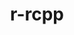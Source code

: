 ---
title: "r-rcpp"
layout: cache
categories: [package, develop]
meta: {"compilers": ["gcc@=11.4.0", "gcc@=7.5.0"], "num_specs": 13, "num_specs_by_stack": {"build_systems": 6, "hep": 7, "root": 13}, "oss": ["ubuntu18.04", "ubuntu22.04"], "platforms": ["linux"], "stacks": ["build_systems", "hep", "root"], "targets": ["x86_64_v3"], "versions": ["1.0.13-1"]}
spec_details: [{"compiler": "gcc@=7.5.0", "hash": "2clvrdav3tai2t65apparbzvgofju4ty", "os": "ubuntu18.04", "platform": "linux", "size": "-", "stacks": ["build_systems", "root"], "tarball": "https://binaries.spack.io/develop/build_cache/linux-ubuntu18.04-x86_64_v3/gcc-7.5.0/r-rcpp-1.0.13-1/linux-ubuntu18.04-x86_64_v3-gcc-7.5.0-r-rcpp-1.0.13-1-2clvrdav3tai2t65apparbzvgofju4ty.spack", "target": "x86_64_v3", "variants": ["build_system=generic"], "versions": ["1.0.13-1"]}, {"compiler": "gcc@=7.5.0", "hash": "bvbdmiipruqa6unff7hjt7djafrl2xu6", "os": "ubuntu18.04", "platform": "linux", "size": "-", "stacks": ["build_systems", "root"], "tarball": "https://binaries.spack.io/develop/build_cache/linux-ubuntu18.04-x86_64_v3/gcc-7.5.0/r-rcpp-1.0.13-1/linux-ubuntu18.04-x86_64_v3-gcc-7.5.0-r-rcpp-1.0.13-1-bvbdmiipruqa6unff7hjt7djafrl2xu6.spack", "target": "x86_64_v3", "variants": ["build_system=generic"], "versions": ["1.0.13-1"]}, {"compiler": "gcc@=7.5.0", "hash": "fh7rgpqfvxxyifspgwsmyy6pmyhdjmd5", "os": "ubuntu18.04", "platform": "linux", "size": "-", "stacks": ["build_systems", "root"], "tarball": "https://binaries.spack.io/develop/build_cache/linux-ubuntu18.04-x86_64_v3/gcc-7.5.0/r-rcpp-1.0.13-1/linux-ubuntu18.04-x86_64_v3-gcc-7.5.0-r-rcpp-1.0.13-1-fh7rgpqfvxxyifspgwsmyy6pmyhdjmd5.spack", "target": "x86_64_v3", "variants": ["build_system=generic"], "versions": ["1.0.13-1"]}, {"compiler": "gcc@=7.5.0", "hash": "jo2rdk3j6vvhawpoloeg67ylihsuwjh6", "os": "ubuntu18.04", "platform": "linux", "size": "-", "stacks": ["build_systems", "root"], "tarball": "https://binaries.spack.io/develop/build_cache/linux-ubuntu18.04-x86_64_v3/gcc-7.5.0/r-rcpp-1.0.13-1/linux-ubuntu18.04-x86_64_v3-gcc-7.5.0-r-rcpp-1.0.13-1-jo2rdk3j6vvhawpoloeg67ylihsuwjh6.spack", "target": "x86_64_v3", "variants": ["build_system=generic"], "versions": ["1.0.13-1"]}, {"compiler": "gcc@=7.5.0", "hash": "k5chdtb4ukbgq5e335zjsqho7nirop75", "os": "ubuntu18.04", "platform": "linux", "size": "-", "stacks": ["build_systems", "root"], "tarball": "https://binaries.spack.io/develop/build_cache/linux-ubuntu18.04-x86_64_v3/gcc-7.5.0/r-rcpp-1.0.13-1/linux-ubuntu18.04-x86_64_v3-gcc-7.5.0-r-rcpp-1.0.13-1-k5chdtb4ukbgq5e335zjsqho7nirop75.spack", "target": "x86_64_v3", "variants": ["build_system=generic"], "versions": ["1.0.13-1"]}, {"compiler": "gcc@=7.5.0", "hash": "lkc7i2uwvghrysieurbvitt4lamlc3cl", "os": "ubuntu18.04", "platform": "linux", "size": "-", "stacks": ["build_systems", "root"], "tarball": "https://binaries.spack.io/develop/build_cache/linux-ubuntu18.04-x86_64_v3/gcc-7.5.0/r-rcpp-1.0.13-1/linux-ubuntu18.04-x86_64_v3-gcc-7.5.0-r-rcpp-1.0.13-1-lkc7i2uwvghrysieurbvitt4lamlc3cl.spack", "target": "x86_64_v3", "variants": ["build_system=generic"], "versions": ["1.0.13-1"]}, {"compiler": "gcc@=11.4.0", "hash": "mxz4bxuwb5zyhyz4sulxusruabydsh7z", "os": "ubuntu22.04", "platform": "linux", "size": "-", "stacks": ["hep", "root"], "tarball": "https://binaries.spack.io/develop/build_cache/linux-ubuntu22.04-x86_64_v3/gcc-11.4.0/r-rcpp-1.0.13-1/linux-ubuntu22.04-x86_64_v3-gcc-11.4.0-r-rcpp-1.0.13-1-mxz4bxuwb5zyhyz4sulxusruabydsh7z.spack", "target": "x86_64_v3", "variants": ["build_system=generic"], "versions": ["1.0.13-1"]}, {"compiler": "gcc@=11.4.0", "hash": "itvpazedoq7qmmnnolxc6mjuunwdnwt2", "os": "ubuntu22.04", "platform": "linux", "size": "-", "stacks": ["hep", "root"], "tarball": "https://binaries.spack.io/develop/build_cache/linux-ubuntu22.04-x86_64_v3/gcc-11.4.0/r-rcpp-1.0.13-1/linux-ubuntu22.04-x86_64_v3-gcc-11.4.0-r-rcpp-1.0.13-1-itvpazedoq7qmmnnolxc6mjuunwdnwt2.spack", "target": "x86_64_v3", "variants": ["build_system=generic"], "versions": ["1.0.13-1"]}, {"compiler": "gcc@=11.4.0", "hash": "d6jykd5sz7x46h4ksuas5pkchbm2zszz", "os": "ubuntu22.04", "platform": "linux", "size": "-", "stacks": ["hep", "root"], "tarball": "https://binaries.spack.io/develop/build_cache/linux-ubuntu22.04-x86_64_v3/gcc-11.4.0/r-rcpp-1.0.13-1/linux-ubuntu22.04-x86_64_v3-gcc-11.4.0-r-rcpp-1.0.13-1-d6jykd5sz7x46h4ksuas5pkchbm2zszz.spack", "target": "x86_64_v3", "variants": ["build_system=generic"], "versions": ["1.0.13-1"]}, {"compiler": "gcc@=11.4.0", "hash": "wfgiaemreyetzc3my6irqvnyixw3vxhj", "os": "ubuntu22.04", "platform": "linux", "size": "-", "stacks": ["hep", "root"], "tarball": "https://binaries.spack.io/develop/build_cache/linux-ubuntu22.04-x86_64_v3/gcc-11.4.0/r-rcpp-1.0.13-1/linux-ubuntu22.04-x86_64_v3-gcc-11.4.0-r-rcpp-1.0.13-1-wfgiaemreyetzc3my6irqvnyixw3vxhj.spack", "target": "x86_64_v3", "variants": ["build_system=generic"], "versions": ["1.0.13-1"]}, {"compiler": "gcc@=11.4.0", "hash": "um3gsaubcpgldbqouasjcbtoohf6qeq4", "os": "ubuntu22.04", "platform": "linux", "size": "-", "stacks": ["hep", "root"], "tarball": "https://binaries.spack.io/develop/build_cache/linux-ubuntu22.04-x86_64_v3/gcc-11.4.0/r-rcpp-1.0.13-1/linux-ubuntu22.04-x86_64_v3-gcc-11.4.0-r-rcpp-1.0.13-1-um3gsaubcpgldbqouasjcbtoohf6qeq4.spack", "target": "x86_64_v3", "variants": ["build_system=generic"], "versions": ["1.0.13-1"]}, {"compiler": "gcc@=11.4.0", "hash": "4tsdrglgtj2dsn44gcmz3bhrhem7y2on", "os": "ubuntu22.04", "platform": "linux", "size": "-", "stacks": ["hep", "root"], "tarball": "https://binaries.spack.io/develop/build_cache/linux-ubuntu22.04-x86_64_v3/gcc-11.4.0/r-rcpp-1.0.13-1/linux-ubuntu22.04-x86_64_v3-gcc-11.4.0-r-rcpp-1.0.13-1-4tsdrglgtj2dsn44gcmz3bhrhem7y2on.spack", "target": "x86_64_v3", "variants": ["build_system=generic"], "versions": ["1.0.13-1"]}, {"compiler": "gcc@=11.4.0", "hash": "tywxhppknmimiafwla2b7hydxf4ho5my", "os": "ubuntu22.04", "platform": "linux", "size": "-", "stacks": ["hep", "root"], "tarball": "https://binaries.spack.io/develop/build_cache/linux-ubuntu22.04-x86_64_v3/gcc-11.4.0/r-rcpp-1.0.13-1/linux-ubuntu22.04-x86_64_v3-gcc-11.4.0-r-rcpp-1.0.13-1-tywxhppknmimiafwla2b7hydxf4ho5my.spack", "target": "x86_64_v3", "variants": ["build_system=generic"], "versions": ["1.0.13-1"]}]
---